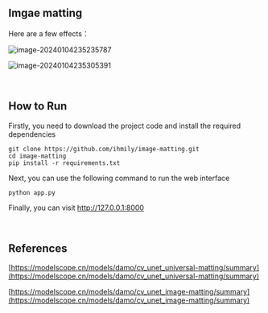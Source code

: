 ## Imgae matting

Here are a few effects：

![image-20240104235235787](C:\Users\96153\AppData\Roaming\Typora\typora-user-images\image-20240104235235787.png)

![image-20240104235305391](C:\Users\96153\AppData\Roaming\Typora\typora-user-images\image-20240104235305391.png)

&emsp;

## How to Run

Firstly, you need to download the project code and install the required dependencies

```
git clone https://github.com/ihmily/image-matting.git
cd image-matting
pip install -r requirements.txt
```

Next, you can use the following command to run the web interface

```
python app.py
```

Finally, you can visit  http://127.0.0.1:8000

&emsp;

## References

[https://modelscope.cn/models/damo/cv_unet_universal-matting/summary](https://modelscope.cn/models/damo/cv_unet_universal-matting/summary)

[https://modelscope.cn/models/damo/cv_unet_image-matting/summary](https://modelscope.cn/models/damo/cv_unet_image-matting/summary)